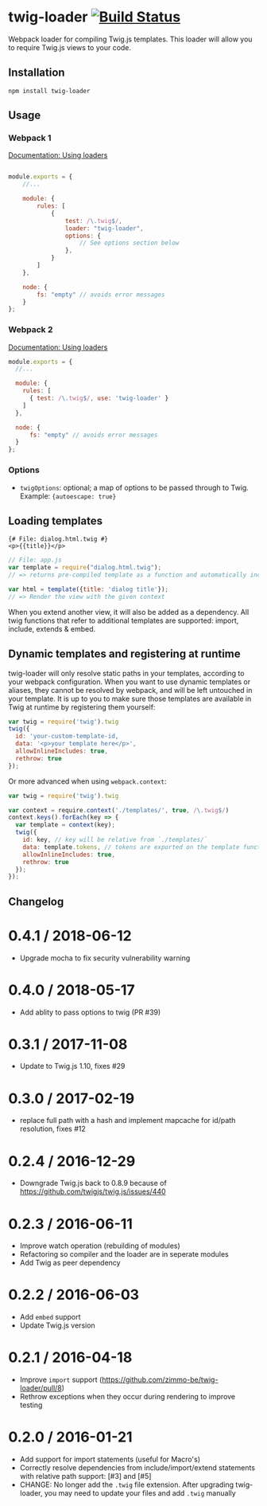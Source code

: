# twig-loader [![Build Status](https://travis-ci.org/zimmo-be/twig-loader.svg)](https://travis-ci.org/zimmo-be/twig-loader)
Webpack loader for compiling Twig.js templates. This loader will allow you to require Twig.js views to your code.

## Installation

`npm install twig-loader`

## Usage

### Webpack 1

[Documentation: Using loaders](http://webpack.github.io/docs/using-loaders.html?branch=master)

``` javascript

module.exports = {
    //...

    module: {
        rules: [
            {
                test: /\.twig$/,
                loader: "twig-loader",
                options: {
                    // See options section below
                },
            }
        ]
    },

    node: {
        fs: "empty" // avoids error messages
    }
};
```

### Webpack 2

[Documentation: Using loaders](https://webpack.js.org/concepts/loaders/#components/sidebar/sidebar.jsx)

``` javascript
module.exports = {
  //...

  module: {
    rules: [
      { test: /\.twig$/, use: 'twig-loader' }
    ]
  },

  node: {
      fs: "empty" // avoids error messages
  }
};
```

### Options

- `twigOptions`: optional; a map of options to be passed through to Twig.
  Example: `{autoescape: true}`

## Loading templates

```twig
{# File: dialog.html.twig #}
<p>{{title}}</p>
```

```javascript
// File: app.js
var template = require("dialog.html.twig");
// => returns pre-compiled template as a function and automatically includes Twig.js to your project

var html = template({title: 'dialog title'});
// => Render the view with the given context

```

When you extend another view, it will also be added as a dependency. All twig functions that refer to additional templates are supported: import, include, extends & embed.


## Dynamic templates and registering at runtime

twig-loader will only resolve static paths in your templates, according to your webpack configuration.
When you want to use dynamic templates or aliases, they cannot be resolved by webpack, and will be
left untouched in your template. It is up to you to make sure those templates are available in Twig
at runtime by registering them yourself:

``` javascript
var twig = require('twig').twig
twig({
  id: 'your-custom-template-id,
  data: '<p>your template here</p>',
  allowInlineIncludes: true,
  rethrow: true
});
```

Or more advanced when using `webpack.context`:
``` javascript
var twig = require('twig').twig

var context = require.context('./templates/', true, /\.twig$/)
context.keys().forEach(key => {
  var template = context(key);
  twig({
    id: key, // key will be relative from `./templates/`
    data: template.tokens, // tokens are exported on the template function
    allowInlineIncludes: true,
    rethrow: true
  });
});

```



## Changelog
0.4.1 / 2018-06-12
==================
 * Upgrade mocha to fix security vulnerability warning

0.4.0 / 2018-05-17
==================
 * Add ablity to pass options to twig (PR #39)

0.3.1 / 2017-11-08
==================
 * Update to Twig.js 1.10, fixes #29

0.3.0 / 2017-02-19
==================
 * replace full path with a hash and implement mapcache for id/path resolution, fixes #12

0.2.4 / 2016-12-29
==================
 * Downgrade Twig.js back to 0.8.9 because of https://github.com/twigjs/twig.js/issues/440

0.2.3 / 2016-06-11
==================
 * Improve watch operation (rebuilding of modules)
 * Refactoring so compiler and the loader are in seperate modules
 * Add Twig as peer dependency

0.2.2 / 2016-06-03
==================

 * Add `embed` support
 * Update Twig.js version

0.2.1 / 2016-04-18
==================

* Improve `import` support (https://github.com/zimmo-be/twig-loader/pull/8)
* Rethrow exceptions when they occur during rendering to improve testing

0.2.0 / 2016-01-21
==================

* Add support for import statements (useful for Macro's)
* Correctly resolve dependencies from include/import/extend statements with relative path support: [\#3] and [\#5]
* CHANGE: No longer add the `.twig` file extension. After upgrading twig-loader, you may need to update your files and add `.twig` manually

